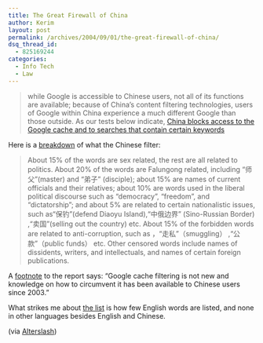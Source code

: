 ```yaml
---
title: The Great Firewall of China
author: Kerim
layout: post
permalink: /archives/2004/09/01/the-great-firewall-of-china/
dsq_thread_id:
  - 825169244
categories:
  - Info Tech
  - Law
---
```

> while Google is accessible to Chinese users, not all of its functions are available; because of China&#8217;s content filtering technologies, users of Google within China experience a much different Google than those outside. As our tests below indicate, <a href="http://www.opennetinitiative.net/bulletins/006/" onclick="_gaq.push(['_trackEvent', 'outbound-article', 'http://www.opennetinitiative.net/bulletins/006/', 'China blocks access to the Google cache and to searches that contain certain keywords']);" >China blocks access to the Google cache and to searches that contain certain keywords</a>

Here is a <a href="http://journalism.berkeley.edu/projects/chinadn/en/archives/002885.html" onclick="_gaq.push(['_trackEvent', 'outbound-article', 'http://journalism.berkeley.edu/projects/chinadn/en/archives/002885.html', 'breakdown']);" >breakdown</a> of what the Chinese filter:

> About 15% of the words are sex related, the rest are all related to politics. About 20% of the words are Falungong related, including “师父”(master) and “弟子” (disciple); about 15% are names of current officials and their relatives; about 10% are words used in the liberal political discourse such as &#8220;democracy&#8221;, &#8220;freedom&#8221;, and &#8220;dictatorship&#8221;; and about 5% are related to certain nationalistic issues, such as“保钓”(defend Diaoyu Island),“中俄边界” (Sino-Russian Border) ,“卖国”(selling out the country) etc. About 15% of the forbidden words are related to anti-corruption, such as ，“走私”（smuggling） ,“公款”（public funds） etc. Other censored words include names of dissidents, writers, and intellectuals, and names of certain foreign publications.

A <a href="http://www.opennetinitiative.net/bulletins/006/#notes" onclick="_gaq.push(['_trackEvent', 'outbound-article', 'http://www.opennetinitiative.net/bulletins/006/#notes', 'footnote']);" >footnote</a> to the report says: &#8220;Google cache filtering is not new and knowledge on how to circumvent it has been available to Chinese users since 2003.&#8221;

What strikes me about <a href="http://journalism.berkeley.edu/projects/chinadn/en/archives/002885.html" onclick="_gaq.push(['_trackEvent', 'outbound-article', 'http://journalism.berkeley.edu/projects/chinadn/en/archives/002885.html', 'the list']);" >the list</a> is how few English words are listed, and none in other languages besides English and Chinese.

(via <a href="http://alterslash.org/#Googling_Behind_China_s_Great_Firewall" onclick="_gaq.push(['_trackEvent', 'outbound-article', 'http://alterslash.org/#Googling_Behind_China_s_Great_Firewall', 'Alterslash']);" >Alterslash</a>)

